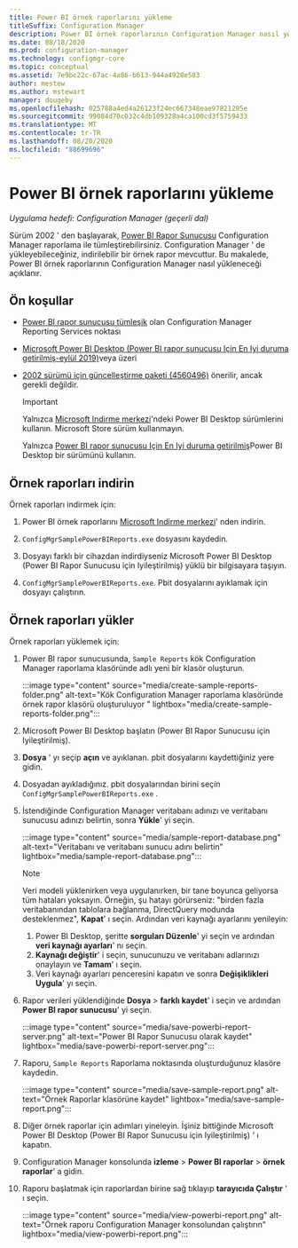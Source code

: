 ```yaml
---
title: Power BI örnek raporlarını yükleme
titleSuffix: Configuration Manager
description: Power BI örnek raporlarının Configuration Manager nasıl yükleneceğini öğrenin
ms.date: 08/18/2020
ms.prod: configuration-manager
ms.technology: configmgr-core
ms.topic: conceptual
ms.assetid: 7e9bc22c-67ac-4a86-b613-944a4928e583
author: mestew
ms.author: mstewart
manager: dougeby
ms.openlocfilehash: 025788a4ed4a26123f24ec667348eae97821295e
ms.sourcegitcommit: 99084d70c032c4db109328a4ca100cd3f5759433
ms.translationtype: MT
ms.contentlocale: tr-TR
ms.lasthandoff: 08/20/2020
ms.locfileid: "88699696"
---
```

# <a name="install-power-bi-sample-reports"></a>Power BI örnek raporlarını yükleme
<!--5679791-->
*Uygulama hedefi: Configuration Manager (geçerli dal)*

Sürüm 2002 ' den başlayarak, [Power BI Rapor Sunucusu](/power-bi/report-server/get-started) Configuration Manager raporlama ile tümleştirebilirsiniz. Configuration Manager ' de yükleyebileceğiniz, indirilebilir bir örnek rapor mevcuttur. Bu makalede, Power BI örnek raporlarının Configuration Manager nasıl yükleneceği açıklanır.

## <a name="prerequisites"></a>Ön koşullar

- [Power BI rapor sunucusu tümleşik](powerbi-report-server.md) olan Configuration Manager Reporting Services noktası

- [Microsoft Power BI Desktop (Power BI rapor sunucusu Için En Iyi duruma getirilmiş-eylül 2019)](https://www.microsoft.com/download/details.aspx?id=57271)veya üzeri

- [2002 sürümü için güncelleştirme paketi (4560496)](https://support.microsoft.com/help/4560496) önerilir, ancak gerekli değildir.

    > [!IMPORTANT]
    > Yalnızca [Microsoft Indirme merkezi](https://www.microsoft.com/download/)'ndeki Power BI Desktop sürümlerini kullanın. Microsoft Store sürüm kullanmayın.
    >
    > Yalnızca [Power BI rapor sunucusu Için En Iyi duruma getirilmiş](/power-bi/report-server/install-powerbi-desktop)Power BI Desktop bir sürümünü kullanın.

## <a name="download-the-sample-reports"></a>Örnek raporları indirin

Örnek raporları indirmek için:

1. Power BI örnek raporlarını [Microsoft Indirme merkezi](https://www.microsoft.com/download/details.aspx?id=101452)' nden indirin.

1. `ConfigMgrSamplePowerBIReports.exe` dosyasını kaydedin.

1. Dosyayı farklı bir cihazdan indirdiyseniz Microsoft Power BI Desktop (Power BI Rapor Sunucusu için Iyileştirilmiş) yüklü bir bilgisayara taşıyın.

1. `ConfigMgrSamplePowerBIReports.exe`. Pbit dosyalarını ayıklamak için dosyayı çalıştırın.

## <a name="install-the-sample-reports"></a>Örnek raporları yükler

Örnek raporları yüklemek için:

1. Power BI rapor sunucusunda, `Sample Reports` kök Configuration Manager raporlama klasöründe adlı yeni bir klasör oluşturun.

    :::image type="content" source="media/create-sample-reports-folder.png" alt-text="Kök Configuration Manager raporlama klasöründe örnek rapor klasörü oluşturuluyor " lightbox="media/create-sample-reports-folder.png":::

1. Microsoft Power BI Desktop başlatın (Power BI Rapor Sunucusu için Iyileştirilmiş).

1. **Dosya** ' yı seçip **açın** ve ayıklanan. pbit dosyalarını kaydettiğiniz yere gidin.

1. Dosyadan ayıkladığınız. pbit dosyalarından birini seçin `ConfigMgrSamplePowerBIReports.exe` .

1. İstendiğinde Configuration Manager veritabanı adınızı ve veritabanı sunucusu adınızı belirtin, sonra **Yükle**' yi seçin.

    :::image type="content" source="media/sample-report-database.png" alt-text="Veritabanı ve veritabanı sunucu adını belirtin" lightbox="media/sample-report-database.png":::

    > [!NOTE]
    > Veri modeli yüklenirken veya uygulanırken, bir tane boyunca geliyorsa tüm hataları yoksayın. Örneğin, şu hatayı görürseniz: "birden fazla veritabanından tablolara bağlanma, DirectQuery modunda desteklenmez", **Kapat**' ı seçin. Ardından veri kaynağı ayarlarını yenileyin:
    >
    > 1. Power BI Desktop, şeritte **sorguları Düzenle**' yi seçin ve ardından **veri kaynağı ayarları**' nı seçin.
    > 1. **Kaynağı değiştir**' i seçin, sunucunuzu ve veritabanı adlarınızı onaylayın ve **Tamam**' ı seçin.
    > 1. Veri kaynağı ayarları penceresini kapatın ve sonra **Değişiklikleri Uygula**' yı seçin.

1. Rapor verileri yüklendiğinde **Dosya**  >  **farklı kaydet**' i seçin ve ardından **Power BI rapor sunucusu**' yi seçin.

    :::image type="content" source="media/save-powerbi-report-server.png" alt-text="Power BI Rapor Sunucusu olarak kaydet" lightbox="media/save-powerbi-report-server.png":::

1. Raporu, `Sample Reports` Raporlama noktasında oluşturduğunuz klasöre kaydedin.

    :::image type="content" source="media/save-sample-report.png" alt-text="Örnek Raporlar klasörüne kaydet" lightbox="media/save-sample-report.png":::

1. Diğer örnek raporlar için adımları yineleyin. İşiniz bittiğinde Microsoft Power BI Desktop (Power BI Rapor Sunucusu için Iyileştirilmiş) ' ı kapatın.

1. Configuration Manager konsolunda **izleme**  >  **Power BI raporlar**  >  **örnek raporlar**' a gidin.

1. Raporu başlatmak için raporlardan birine sağ tıklayıp **tarayıcıda Çalıştır** ' ı seçin.

    :::image type="content" source="media/view-powerbi-report.png" alt-text="Örnek raporu Configuration Manager konsolundan çalıştırın" lightbox="media/view-powerbi-report.png":::